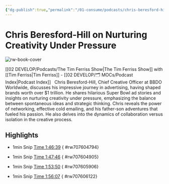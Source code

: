 ```yaml
---
{"dg-publish":true,"permalink":"/01-consume/podcasts/chris-beresford-hill-on-nurturing-creativity-under-pressure/","title":"Chris Beresford-Hill on Nurturing Creativity Under Pressure","tags":["podcasts"]}
---
```


# Chris Beresford-Hill on Nurturing Creativity Under Pressure

![rw-book-cover](https://wsrv.nl/?url=https%3A%2F%2Fcontent.production.cdn.art19.com%2Fimages%2F69%2F10%2F10%2Ffb%2F691010fb-625e-4abe-993c-a57228b28dbe%2F91cb53ae0d5dbb379b9dffecf0a772593891d0d09bbe6d90ee746edbdb79e3ec75584f2ceb8260e9f675a90c05419b9b99842a76905b686f0f51c1a9d3e227ab.jpeg&w=300&h=300)

[[02 DEVELOP/Podcasts/The Tim Ferriss Show\|The Tim Ferriss Show]] with [[Tim Ferriss\|Tim Ferriss]]  - [[02 DEVELOP/🗂️ MOCs/Podcast Index\|Podcast Index]]
 
Chris Beresford-Hill, Chief Creative Officer at BBDO Worldwide, discusses his impressive journey in advertising, having shaped brands worth over $1 trillion. He shares hilarious Super Bowl ad stories and insights on nurturing creativity under pressure, emphasizing the balance between spontaneous ideas and strategic thinking. Chris reveals the power of networking, effective cold emailing, and his father-son adventures that fueled his passion. He also delves into the dynamics of collaboration versus isolation in the creative process.

## Highlights
- 1min Snip [Time 1:46:39](https://readwise.io/open/707604794)
{ #rw707604794}


- 1min Snip [Time 1:47:46](https://readwise.io/open/707604905)
{ #rw707604905}


- 1min Snip [Time 1:53:50](https://readwise.io/open/707605906)
{ #rw707605906}


- 1min Snip [Time 1:56:07](https://readwise.io/open/707606122)
{ #rw707606122}


